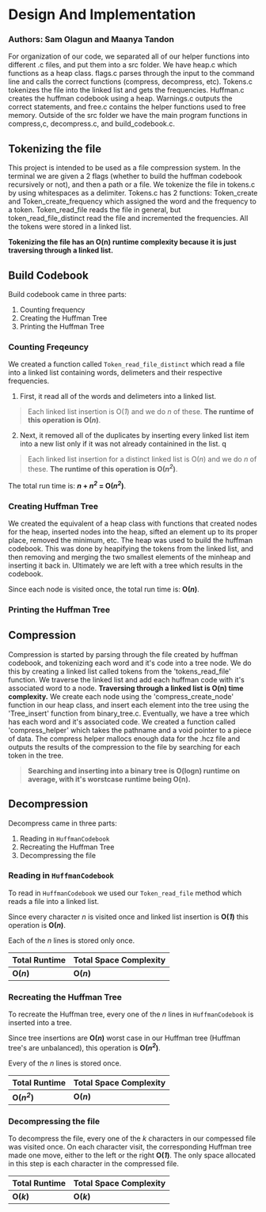 # Design And Implementation
### Authors: Sam Olagun and Maanya Tandon

For organization of our code, we separated all of our helper functions into different .c files, and put them into a src folder. We have heap.c which functions as a heap class. flags.c parses through the input to the command line and calls the correct functions (compress, decompress, etc). Tokens.c tokenizes the file into the linked list and gets the frequencies. Huffman.c creates the huffman codebook using a heap. Warnings.c outputs the correct statements, and free.c contains the helper functions used to free memory. Outside of the src folder we have the main program functions in compress,c, decompress.c, and build_codebook.c.

## Tokenizing the file
This project is intended to be used as a file compression system. In the terminal we are 
given a 2 flags (whether to build the huffman codebook recursively or not), and then a path or a file. 
We tokenize the file in tokens.c by using whitespaces as a delimiter. Tokens.c has 2 functions: Token_create and Token_create_frequency which assigned the word and the frequency to a token. Token_read_file reads the file in general, but token_read_file_distinct read the file and incremented the frequencies. All the tokens were stored in a linked list.

**Tokenizing the file has an O(n) runtime complexity because it is just traversing through a linked list.**

## Build Codebook

Build codebook came in three parts:

1. Counting frequency
2. Creating the Huffman Tree
3. Printing the Huffman Tree

### Counting Freqeuncy
We created a function called `Token_read_file_distinct` which read a file into a linked list containing words, delimeters and their respective frequencies.

1. First, it read all of the words and delimeters into a linked list.

> Each linked list insertion is O(_1_) and we do _n_ of these. **The runtime of this operation is O(_n_)**.

2. Next, it removed all of the duplicates by inserting every linked list item into a new list only if it was not already containined in the list.
q
> Each linked list insertion for a distinct linked list is O(_n_) and we do _n_ of these. **The runtime of this operation is O(_n<sup>2</sup>_)**.

The total run time is: **_n_ + _n<sup>2</sup>_ =  O(_n<sup>2</sup>_)**.

### Creating Huffman Tree
We created the equivalent of a heap class with functions that created nodes for the heap, inserted nodes into the heap, sifted an element up to its proper place, removed the minimum, etc. The heap was used to build the huffman codebook. This was done by heapifying the tokens from the linked list, and then removing and merging the two smallest elements of the minheap and inserting it back in. Ultimately we are left with a tree which results in the codebook. 

Since each node is visited once, the total run time is: **O(_n_)**.


### Printing the Huffman Tree


## Compression
Compression is started by parsing through the file created by huffman codebook, and tokenizing each word and it's code into a tree node. We do this by creating a linked list called tokens from the 'tokens_read_file' function. We traverse the linked list and add each huffman code with it's associated word to a node. **Traversing through a linked list is O(n) time complexity.** We create each node using the 'compress_create_node' function in our heap class, and insert each element into the tree using the 'Tree_insert' function from binary_tree.c. Eventually, we have a tree which has each word and it's associated code. We created a function called 'compress_helper' which takes the pathname and a void pointer to a piece of data. The compress helper mallocs enough data for the .hcz file and outputs the results of the compression to the file by searching for each token in the tree. 
> **Searching and inserting into a binary tree is O(logn) runtime on average, with it's worstcase runtime being O(n).**

## Decompression

Decompress came in three parts:

1. Reading in `HuffmanCodebook`
2. Recreating the Huffman Tree
3. Decompressing the file

### Reading in `HuffmanCodebook`
To read in `HuffmanCodebook` we used our `Token_read_file` method which reads a file into a linked list.

Since every character _n_ is visited once and linked list insertion is  **O(_1_)** this operation is **O(_n_)**.

Each of the _n_ lines is stored only once.

Total Runtime |  Total Space Complexity 
------------- | ---
**O(_n_)**  | **O(_n_)** 

### Recreating the Huffman Tree
To recreate the Huffman tree, every one of the _n_ lines in `HuffmanCodebook` is inserted into a tree.

Since tree insertions are **O(_n_)** worst case in our Huffman tree (Huffman tree's are unbalanced), this operation is **O(_n<sup>2</sup>_)**.

Every of the _n_ lines is stored once.

Total Runtime |  Total Space Complexity 
------------- | ---
**O(_n<sup>2</sup>_)**  | **O(_n_)** 

### Decompressing the file
To decompress the file, every one of the _k_ characters in our compessed file was visited once. On each character visit, the corresponding Huffman tree made one move, either to the left or the right **O(_1_)**. The only space allocated in this step is each character in the compressed file.

Total Runtime |  Total Space Complexity 
------------- | ---
**O(_k_)** | **O(_k_)** 